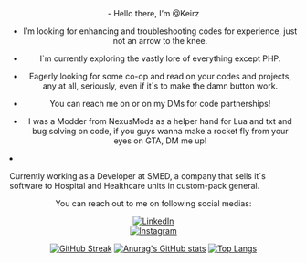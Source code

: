 <center>- Hello there, I’m @Keirz

- I’m looking for enhancing and troubleshooting codes for experience, just not an arrow to the knee.

- I`m currently exploring the vastly lore of everything except PHP.

- Eagerly looking for some co-op and read on your codes and projects, any at all, seriously, even if it`s to make the damn button work.

- You can reach me on  or on my DMs for code partnerships!

- I was a Modder from NexusMods as a helper hand for Lua and txt and bug solving on code, if you guys wanna make a rocket fly from your eyes on GTA, DM me up!</center>

- Currently working as a Developer at SMED, a company that sells it`s software to Hospital and Healthcare units in custom-pack general.

<p><center>You can reach out to me on following social medias:</center></p>
<p></p>
<p></p>
<p>
<center><a href="https://www.linkedin.com/in/pedro-q-b068621b6"><img src="https://img.icons8.com/color/48/000000/linkedin.png" alt="LinkedIn"></a>
<center><a href="https://www.instagram.com/pkeroz/"><img src="https://img.icons8.com/color/48/000000/instagram-new--v1.png" alt="Instagram"></a></center>
</p>


[1]: https://www.instagram.com/pkeroz/
[2]: https://www.linkedin.com/in/pedro-q-b068621b6/

[![GitHub Streak](https://github-readme-streak-stats.herokuapp.com/?user=Keirz)](https://git.io/streak-stats)
[![Anurag's GitHub stats](https://github-readme-stats.vercel.app/api?username=Keirz)](https://github.com/anuraghazra/github-readme-stats)
[![Top Langs](https://github-readme-stats.vercel.app/api/top-langs/?username=anuraghazra&layout=compact)](https://github.com/anuraghazra/github-readme-stats)




</center>
